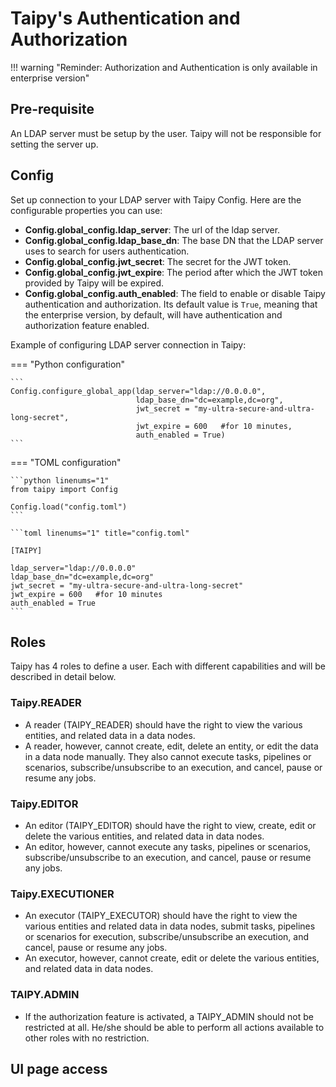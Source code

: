 # Taipy's Authentication and Authorization

!!! warning "Reminder: Authorization and Authentication is only available in enterprise version"

## Pre-requisite

An LDAP server must be setup by the user. Taipy will not be responsible for setting the server up.

## Config

Set up connection to your LDAP server with Taipy Config. Here are the configurable properties you can use:

- **Config.global_config.ldap_server**: The url of the ldap server.
- **Config.global_config.ldap_base_dn**: The base DN that the LDAP server uses to search for users authentication.
- **Config.global_config.jwt_secret**: The secret for the JWT token.
- **Config.global_config.jwt_expire**: The period after which the JWT token provided by Taipy will be expired.
- **Config.global_config.auth_enabled**: The field to enable or disable Taipy authentication and authorization. Its default value is `True`, meaning that the enterprise version, by default, will have authentication and authorization feature enabled.

Example of configuring LDAP server connection in Taipy:


=== "Python configuration"

    ```
    Config.configure_global_app(ldap_server="ldap://0.0.0.0", 
                                ldap_base_dn="dc=example,dc=org",
                                jwt_secret = "my-ultra-secure-and-ultra-long-secret",
                                jwt_expire = 600   #for 10 minutes,
                                auth_enabled = True)
    ```

=== "TOML configuration"

    ```python linenums="1"
    from taipy import Config

    Config.load("config.toml")
    ```

    ```toml linenums="1" title="config.toml"

    [TAIPY]

    ldap_server="ldap://0.0.0.0"
    ldap_base_dn="dc=example,dc=org"
    jwt_secret = "my-ultra-secure-and-ultra-long-secret"
    jwt_expire = 600   #for 10 minutes
    auth_enabled = True
    ```

## Roles

Taipy has 4 roles to define a user. Each with different capabilities and will be described in detail below.

### Taipy.READER

- A reader (TAIPY_READER) should have the right to view the various entities, and related data in a data nodes.
- A reader, however, cannot create, edit, delete an entity, or edit the data in a data node manually. They also cannot execute tasks, pipelines or scenarios, subscribe/unsubscribe to an execution, and cancel, pause or resume any jobs.

### Taipy.EDITOR

- An editor (TAIPY_EDITOR) should have the right to view, create, edit or delete the various entities, and related data in data nodes.
- An editor, however, cannot execute any tasks, pipelines or scenarios, subscribe/unsubscribe to an execution, and cancel, pause or resume any jobs.

### Taipy.EXECUTIONER

- An executor (TAIPY_EXECUTOR) should have the right to view the various entities and related data in data nodes, submit tasks, pipelines or scenarios for execution, subscribe/unsubscribe an execution, and cancel, pause or resume any jobs.
- An executor, however, cannot create, edit or delete the various entities, and related data in data nodes.

### TAIPY.ADMIN

- If the authorization feature is activated, a TAIPY_ADMIN should not be restricted at all. He/she should be able to perform all actions available to other roles with no restriction.


## UI page access
